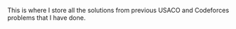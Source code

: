 This is where I store all the solutions from previous USACO and Codeforces problems that I have done.
